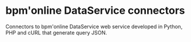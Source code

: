 # bpm'online DataService connectors
Connectors to bpm'online DataService web service developed in Python, PHP and cURL that generate query JSON.
